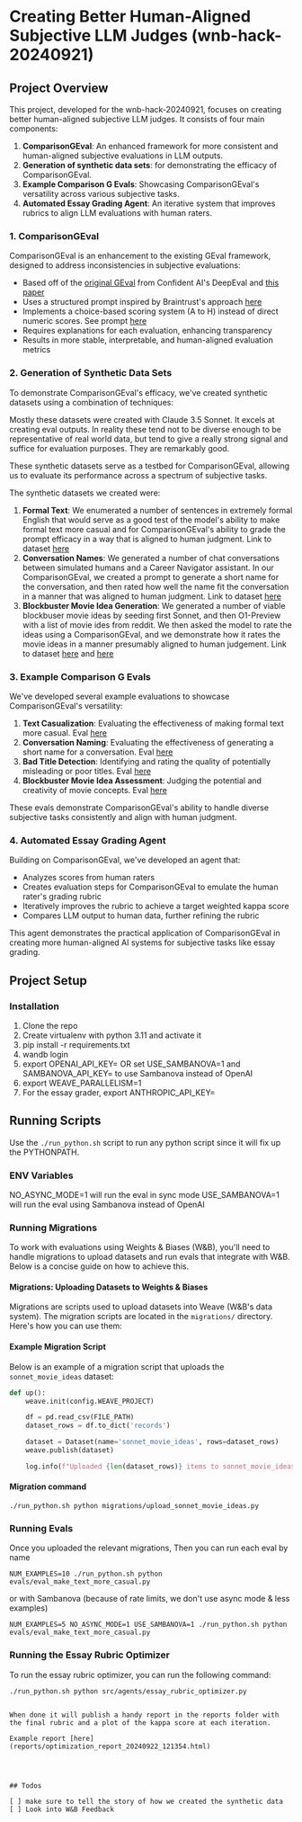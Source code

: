 # Creating Better Human-Aligned Subjective LLM Judges (wnb-hack-20240921)

## Project Overview

This project, developed for the wnb-hack-20240921, focuses on creating better human-aligned subjective LLM judges. It consists of four main components:

1. **ComparisonGEval**: An enhanced framework for more consistent and human-aligned subjective evaluations in LLM outputs.
2. **Generation of synthetic data sets**: for demonstrating the efficacy of ComparisonGEval.
3. **Example Comparison G Evals**: Showcasing ComparisonGEval's versatility across various subjective tasks.
4. **Automated Essay Grading Agent**: An iterative system that improves rubrics to align LLM evaluations with human raters.

### 1. ComparisonGEval

ComparisonGEval is an enhancement to the existing GEval framework, designed to address inconsistencies in subjective evaluations:

- Based off of the [original GEval](https://docs.confident-ai.com/docs/metrics-llm-evals) from Confident AI's DeepEval and [this paper](https://arxiv.org/abs/2303.16634)
- Uses a structured prompt inspired by Braintrust's approach [here](https://web.archive.org/web/20240907011400/https://www.braintrust.dev/docs/cookbook/recipes/EvaluatingChatAssistant#improve-scoring-with-a-custom-scorer)
- Implements a choice-based scoring system (A to H) instead of direct numeric scores. See prompt [here](src/metrics/comparison_g_eval/template.py)
- Requires explanations for each evaluation, enhancing transparency
- Results in more stable, interpretable, and human-aligned evaluation metrics

### 2. Generation of Synthetic Data Sets

To demonstrate ComparisonGEval's efficacy, we've created synthetic datasets using a combination of techniques:

Mostly these datasets were created with Claude 3.5 Sonnet. It excels at creating eval outputs. In reality these tend not to be diverse enough to be representative of real world data, but tend to give a really strong signal and suffice for evaluation purposes. They are remarkably good. 

These synthetic datasets serve as a testbed for ComparisonGEval, allowing us to evaluate its performance across a spectrum of subjective tasks.

The synthetic datasets we created were:


1. **Formal Text**: We enumerated a number of sentences in extremely formal English that would serve as a good test of the model's ability to make formal text more casual and for ComparisonGEval's ability to grade the prompt efficacy in a way that is aligned to human judgment. Link to dataset [here](datasets/formal_text.csv)
2. **Conversation Names**: We generated a number of chat conversations between simulated humans and a Career Navigator assistant. In our ComparisonGEval, we created a prompt to generate a short name for the conversation, and then rated how well the name fit the conversation in a manner that was aligned to human judgment. Link to dataset [here](datasets/conversation_names.csv)
3. **Blockbuster Movie Idea Generation**: We generated a number of viable blockbuser movie ideas by seeding first Sonnet, and then O1-Preview with a list of movie ides from reddit. We then asked the model to rate the ideas using a ComparisonGEval, and we demonstrate how it rates the movie ideas in a manner presumably aligned to human judgement. Link to dataset [here](datasets/sonnet_movie_ideas.csv) and [here](datasets/o1_preview_movie_ideas.csv)



### 3. Example Comparison G Evals

We've developed several example evaluations to showcase ComparisonGEval's versatility:

1. **Text Casualization**: Evaluating the effectiveness of making formal text more casual. Eval [here](evals/eval_make_text_more_casual.py)
2. **Conversation Naming**: Evaluating the effectiveness of generating a short name for a conversation. Eval [here](evals/eval_conversation_naming.py)
3. **Bad Title Detection**: Identifying and rating the quality of potentially misleading or poor titles. Eval [here](evals/eval_bad_title_detection.py)
4. **Blockbuster Movie Idea Assessment**: Judging the potential and creativity of movie concepts. Eval [here](evals/eval_blockbuster_movie_idea.py)

These evals demonstrate ComparisonGEval's ability to handle diverse subjective tasks consistently and align with human judgment.

### 4. Automated Essay Grading Agent

Building on ComparisonGEval, we've developed an agent that:

- Analyzes scores from human raters
- Creates evaluation steps for ComparisonGEval to emulate the human rater's grading rubric
- Iteratively improves the rubric to achieve a target weighted kappa score
- Compares LLM output to human data, further refining the rubric

This agent demonstrates the practical application of ComparisonGEval in creating more human-aligned AI systems for subjective tasks like essay grading.


## Project Setup

### Installation

1. Clone the repo
2. Create virtualenv with python 3.11 and activate it
3. pip install -r requirements.txt
4. wandb login
5. export OPENAI_API_KEY=<your-key> OR set USE_SAMBANOVA=1 and SAMBANOVA_API_KEY=<your-key> to use Sambanova instead of OpenAI
6. export WEAVE_PARALLELISM=1
7. For the essay grader, export ANTHROPIC_API_KEY=<your-key>


## Running Scripts

Use the `./run_python.sh` script to run any python script since it will fix up the PYTHONPATH.

 
### ENV Variables

NO_ASYNC_MODE=1 will run the eval in sync mode
USE_SAMBANOVA=1 will run the eval using Sambanova instead of OpenAI

### Running Migrations

To work with evaluations using Weights & Biases (W&B), you'll need to handle migrations to upload datasets and run evals that integrate with W&B. Below is a concise guide on how to achieve this.

#### Migrations: Uploading Datasets to Weights & Biases

Migrations are scripts used to upload datasets into Weave (W&B's data system). The migration scripts are located in the `migrations/` directory. Here's how you can use them:

#### Example Migration Script

Below is an example of a migration script that uploads the `sonnet_movie_ideas` dataset:

```python
def up():
    weave.init(config.WEAVE_PROJECT)

    df = pd.read_csv(FILE_PATH)
    dataset_rows = df.to_dict('records')

    dataset = Dataset(name='sonnet_movie_ideas', rows=dataset_rows)
    weave.publish(dataset)

    log.info(f"Uploaded {len(dataset_rows)} items to sonnet_movie_ideas dataset")
```

#### Migration command

```
./run_python.sh python migrations/upload_sonnet_movie_ideas.py
```

### Running Evals

Once you uploaded the relevant migrations, Then you can run each eval by name

```
NUM_EXAMPLES=10 ./run_python.sh python evals/eval_make_text_more_casual.py
```

or with Sambanova (because of rate limits, we don't use async mode & less examples)

```
NUM_EXAMPLES=5 NO_ASYNC_MODE=1 USE_SAMBANOVA=1 ./run_python.sh python evals/eval_make_text_more_casual.py
```

### Running the Essay Rubric Optimizer

To run the essay rubric optimizer, you can run the following command:
```
./run_python.sh python src/agents/essay_rubric_optimizer.py


When done it will publish a handy report in the reports folder with the final rubric and a plot of the kappa score at each iteration.

Example report [here](reports/optimization_report_20240922_121354.html)




## Todos

[ ] make sure to tell the story of how we created the synthetic data
[ ] Look into W&B Feedback